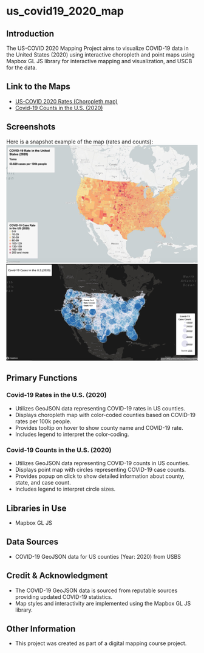 # us_covid19_2020_map

## Introduction
The US-COVID 2020 Mapping Project aims to visualize COVID-19 data in the United States (2020) using interactive choropleth and point maps using Mapbox GL JS library for interactive mapping and visualization, and USCB for the data. 

## Link to the Maps
- [US-COVID 2020 Rates (Choropleth map)](https://github.com/risan03-2165658/us_covid19_2020_map/map1.html)
- [Covid-19 Counts in the U.S. (2020)](https://github.com/risan03-2165658/us_covid19_2020_map/map2.html)

## Screenshots
Here is a snapshot example of the map (rates and counts): 
![US-COVID 2020 Rates](img/map1.jpg)
![US-COVID 2020 Counts](img/map2.jpg)

## Primary Functions

### Covid-19 Rates in the U.S. (2020)
- Utilizes GeoJSON data representing COVID-19 rates in US counties.
- Displays choropleth map with color-coded counties based on COVID-19 rates per 100k people.
- Provides tooltip on hover to show county name and COVID-19 rate.
- Includes legend to interpret the color-coding.

### Covid-19 Counts in the U.S. (2020)
- Utilizes GeoJSON data representing COVID-19 counts in US counties.
- Displays point map with circles representing COVID-19 case counts.
- Provides popup on click to show detailed information about county, state, and case count.
- Includes legend to interpret circle sizes.

## Libraries in Use
- Mapbox GL JS

## Data Sources
- COVID-19 GeoJSON data for US counties (Year: 2020) from USBS

## Credit & Acknowledgment
- The COVID-19 GeoJSON data is sourced from reputable sources providing updated COVID-19 statistics.
- Map styles and interactivity are implemented using the Mapbox GL JS library.

## Other Information
- This project was created as part of a digital mapping course project.
